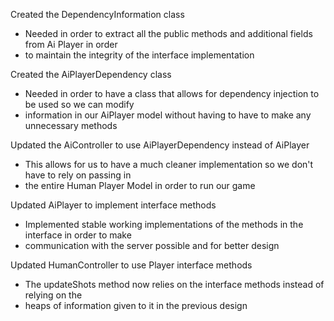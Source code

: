 Created the DependencyInformation class
- Needed in order to extract all the public methods and additional fields from Ai Player in order 
- to maintain the integrity of the interface implementation

Created the AiPlayerDependency class
- Needed in order to have a class that allows for dependency injection to be used so we can modify 
- information in our AiPlayer model without having to have to make any unnecessary methods

Updated the AiController to use AiPlayerDependency instead of AiPlayer
- This allows for us to have a much cleaner implementation so we don't have to rely on passing in 
- the entire Human Player Model in order to run our game

Updated AiPlayer to implement interface methods
- Implemented stable working implementations of the methods in the interface in order to make
- communication with the server possible and for better design

Updated HumanController to use Player interface methods
- The updateShots method now relies on the interface methods instead of relying on the
- heaps of information given to it in the previous design